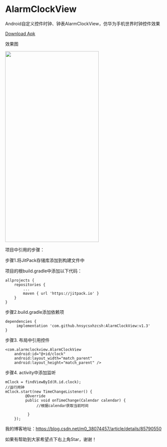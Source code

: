 # AlarmClockView
Android自定义控件时钟、钟表AlarmClockView，仿华为手机世界时钟控件效果

<a href="https://github.com/hnsycsxhzcsh/AlarmClockView/blob/master/myres/alarmclock.apk">Download Apk</a>

效果图

<img src="https://github.com/hnsycsxhzcsh/AlarmClockView/blob/master/myres/alarmclock.gif" width="300" height="612">

项目中引用的步骤：

步骤1.将JitPack存储库添加到构建文件中

项目的根build.gradle中添加以下代码：

 	allprojects {
		repositories {
			...
			maven { url 'https://jitpack.io' }
		}
	}

步骤2.build.gradle添加依赖项


	dependencies {
         implementation 'com.github.hnsycsxhzcsh:AlarmClockView:v1.3'
	}

步骤3. 布局中引用控件

	<com.alarmclockview.AlarmClockView
        android:id="@+id/clock"
        android:layout_width="match_parent"
        android:layout_height="match_parent" />

步骤4. activity中添加监听

    mClock = findViewById(R.id.clock);
    //运行闹钟
    mClock.start(new TimeChangeListener() {
             @Override
             public void onTimeChange(Calendar calendar) {
                  //根据calendar获取当前时间

              }
        });
	
我的博客地址：https://blog.csdn.net/m0_38074457/article/details/85790550
        
如果有帮助到大家希望点下右上角Star，谢谢！


